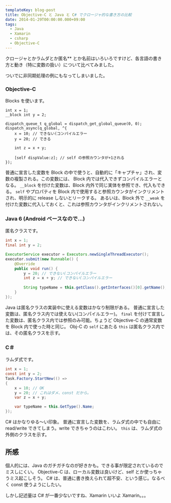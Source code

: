 ```yaml
---
templateKey: blog-post
title: Objective-C と Java と C# でクロージャ的な書き方の比較
date: 2014-01-29T00:00:00.000+09:00
tags:
  - Java
  - Xamarin
  - csharp
  - Objective-C
---
```


クロージャとかラムダとか匿名** とか名前はいろいろですけど、各言語の書き方と動き（特に変数の扱い）について比べてみました。

ついでに非同期処理の例にもなってしまいました。
<!--more-->
### Objective-C

Blocks を使います。

```objc Obj-C
int x = 1;
__block int y = 2;

dispatch_queue_t q_global = dispatch_get_global_queue(0, 0);
dispatch_async(q_global, ^{
    x = 10; // できない(コンパイルエラー
    y = 20; // できる
    
    int z = x + y;
    
    [self dispValue:z]; // self の参照カウンタが+1される
});
```

普通に宣言した変数を Block の中で使うと、自動的に「キャプチャ」され、変数の複製される。この変数には、 Block 内では代入できずコンパイルエラーとなる。
``__block`` を付けた変数は、Block 内外で同じ実体を参照でき、代入もできる。
``self`` やプロパティを Block 内で使用すると参照カウンタがインクリメントされ、明示的に release しないとリークする。
あるいは、Block 外で ``__weak`` を付けた変数に代入しておくと、これは参照カウンタがインクリメントされない。


### Java 6 (Android ベースなので…)

匿名クラスです。

```java Java
int x = 1;
final int y = 2;

ExecutorService executor = Executors.newSingleThreadExecutor();
executor.submit(new Runnable() {
	@Override
	public void run() {
		y = 20; // できない(コンパイルエラー
		int z = x + y; // できない(コンパイルエラー
		
		String typeName = this.getClass().getInterfaces()[0].getName(); // Runnable になる
	}
});
```

Java は匿名クラスの実装中に使える変数はかなり制限がある。
普通に宣言した変数は、匿名クラス内では使えない(コンパイルエラー)。
``final`` を付けて宣言した変数は、匿名クラス内では参照のみ可能。ちょうど Objective-C の通常変数を Block 内で使った時と同じ。
Obj-C の ``self`` にあたる ``this`` は匿名クラス内では、その匿名クラスを示す。

### C＃

ラムダ式です。

```csharp C#
int x = 1;
const int y = 2;
Task.Factory.StartNew(() => 
{
    x = 10; // OK
    y = 20; // これはダメ、const だから。
    var z = x + y;

    var typeName = this.GetType().Name;
});
```

C# はかなりゆる〜い印象。
普通に宣言した変数を、ラムダ式の中でも自由に read/write できてしまう。write できちゃうのはこわい。
``this`` は、ラムダ式の外側のクラスを示す。
　

## 所感

個人的には、Java のガチガチなのが好きかも。できる事が限定されているのでミスしにくい。
Objective-C は、ローカル変数は良いけど、self とか使っちゃうミス起こしそう。
C# は、普通に書き換えられて超不安、という感じ。なるべく const 使うようにしたい。
　
　
　

しかし記述量は C# が一番少ないですね、Xamarin いいよ Xamarin。。。